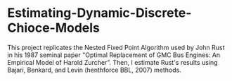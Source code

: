 # Estimating-Dynamic-Discrete-Chioce-Models
This project replicates the Nested Fixed Point Algorithm used by John Rust in his 1987 seminal paper "Optimal Replacement of GMC Bus Engines: An Empirical Model of Harold Zurcher”. Then, I estimate Rust's results using Bajari, Benkard, and Levin (henthforce BBL, 2007) methods. 
